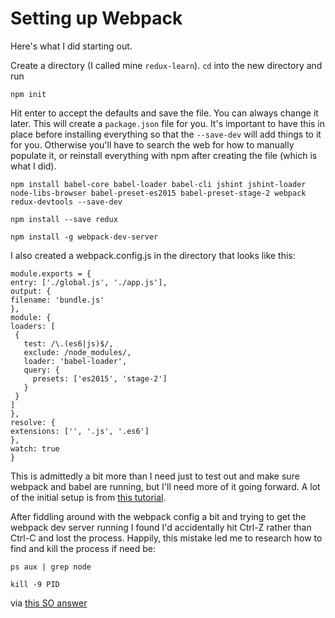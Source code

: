 ---
---
# Setting up Webpack

Here's what I did starting out.

Create a directory (I called mine `redux-learn`).  `cd` into the new directory and run

    npm init

Hit enter to accept the defaults and save the file.  You can always change it later.  This will create a `package.json` file for you.  It's important to have this in place before installing everything so that the `--save-dev` will add things to it for you.  Otherwise you'll have to search the web for how to manually populate it, or reinstall everything with npm after creating the file (which is what I did).

    npm install babel-core babel-loader babel-cli jshint jshint-loader node-libs-browser babel-preset-es2015 babel-preset-stage-2 webpack redux-devtools --save-dev

    npm install --save redux

    npm install -g webpack-dev-server

I also created a webpack.config.js in the directory that looks like this:

    module.exports = {
    entry: ['./global.js', './app.js'],
    output: {
    filename: 'bundle.js'
    },
    module: {
    loaders: [
     {
       test: /\.(es6|js)$/,
       exclude: /node_modules/,
       loader: 'babel-loader',
       query: {
         presets: ['es2015', 'stage-2']
       }
     }
    ]
    },
    resolve: {
    extensions: ['', '.js', '.es6']
    },
    watch: true
    }

This is admittedly a bit more than I need just to test out and make sure webpack and babel are running, but I'll need more of it going forward.  A lot of the initial setup is from [this tutorial](https://medium.com/@dabit3/beginner-s-guide-to-webpack-b1f1a3638460#.9g3uyx146).

After fiddling around with the webpack config a bit and trying to get the webpack dev server running I found I'd accidentally hit Ctrl-Z rather than Ctrl-C and lost the process.  Happily, this mistake led me to research how to find and kill the process if need be:

    ps aux | grep node

    kill -9 PID

via [this SO answer](http://stackoverflow.com/a/4247759)
